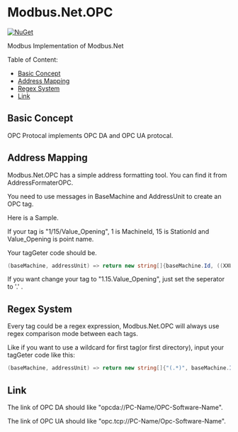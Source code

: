 ﻿Modbus.Net.OPC
===================
[![NuGet](https://img.shields.io/nuget/v/Modbus.Net.OPC.svg)](https://www.nuget.org/packages/Modbus.Net.OPC/)

Modbus Implementation of Modbus.Net

Table of Content:
* [Basic Concept](#basic)
* [Address Mapping](#address)
* [Regex System](#regex)
* [Link](#link)

## <a name="basic"></a> Basic Concept

OPC Protocal implements OPC DA and OPC UA protocal.

## <a name="address"></a> Address Mapping

Modbus.Net.OPC has a simple address formatting tool. You can find it from AddressFormaterOPC.

You need to use messages in BaseMachine and AddressUnit to create an OPC tag.

Here is a Sample.

If your tag is "1/15/Value_Opening", 1 is MachineId, 15 is StationId and Value_Opening is point name.

Your tagGeter code should be.

```C#
(baseMachine, addressUnit) => return new string[]{baseMachine.Id, ((XXUnitExtend)addressUnit.unitExtend).stationId, addressUnit.Name};
```

If you want change your tag to "1.15.Value_Opening", just set the seperator to '.' .

## <a name="regex"></a> Regex System

Every tag could be a regex expression, Modbus.Net.OPC will always use regex comparison mode between each tags.

Like if you want to use a wildcard for first tag(or first directory), input your tagGeter code like this:

```C#
(baseMachine, addressUnit) => return new string[]{"(.*)", baseMachine.Id, ((XXUnitExtend)addressUnit.unitExtend).stationId, addressUnit.Name};
```

## <a name="link"></a> Link

The link of OPC DA should like "opcda://PC-Name/OPC-Software-Name".

The link of OPC UA should like "opc.tcp://PC-Name/Opc-Software-Name".
